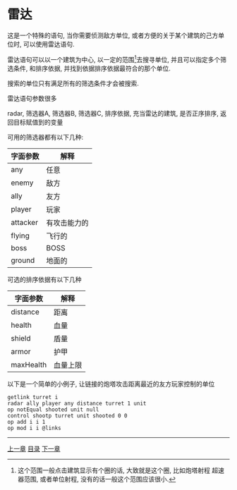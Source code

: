 # 雷达
这是一个特殊的语句, 当你需要侦测敌方单位,
或者方便的关于某个建筑的己方单位时, 可以使用雷达语句.

雷达语句可以以一个建筑为中心, 以一定的范围[^1]去搜寻单位,
并且可以指定多个筛选条件, 和排序依据, 并找到依据排序依据最符合的那个单位.

搜索的单位只有满足所有的筛选条件才会被搜索.

雷达语句参数很多

radar, 筛选器A, 筛选器B, 筛选器C, 排序依据, 充当雷达的建筑, 是否正序排序, 返回目标赋值到的变量

可用的筛选器都有以下几种:

| 字面参数 | 解释         |
| ---      | ---          |
| any      | 任意         |
| enemy    | 敌方         |
| ally     | 友方         |
| player   | 玩家         |
| attacker | 有攻击能力的 |
| flying   | 飞行的       |
| boss     | BOSS         |
| ground   | 地面的       |

可选的排序依据有以下几种

| 字面参数  | 解释     |
| ---       | ---      |
| distance  | 距离     |
| health    | 血量     |
| shield    | 盾量     |
| armor     | 护甲     |
| maxHealth | 血量上限 |


以下是一个简单的小例子, 让链接的炮塔攻击距离最近的友方玩家控制的单位

```
getlink turret i
radar ally player any distance turret 1 unit
op notEqual shooted unit null
control shootp turret unit shooted 0 0
op add i i 1
op mod i i @links
```


[^1]: 这个范围一般点击建筑显示有个圈的话, 大致就是这个圈, 比如炮塔射程 超速器范围,
      或者单位射程, 没有的话一般这个范围应该很小.

---
[上一章](./14-pack-color.md)
[目录](./README.md)
[下一章](./16-unit-bind.md)

